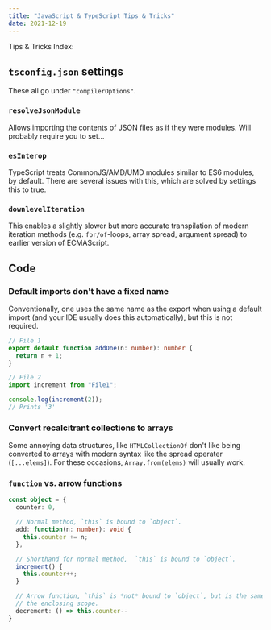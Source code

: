 ```yaml
---
title: "JavaScript & TypeScript Tips & Tricks"
date: 2021-12-19
---
```


Tips & Tricks Index:

<!-- - [HTML & CSS]({{ @("HTML CSS Tips & Tricks.md", collections.all) }})
- [JS & TS]({{ @("JavaScript TypeScript Tips & Tricks.md", collections.all) }}) -->

## `tsconfig.json` settings

These all go under `"compilerOptions"`.

### `resolveJsonModule`

Allows importing the contents of JSON files as if they were modules. Will probably require you to set...

### `esInterop`

TypeScript treats CommonJS/AMD/UMD modules similar to ES6 modules, by default. There are several issues with this, which are solved by settings this to true.

### `downlevelIteration`

This enables a slightly slower but more accurate transpilation of modern iteration methods (e.g. `for/of`-loops, array spread, argument spread) to earlier version of ECMAScript.

## Code

### Default imports don't have a fixed name

Conventionally, one uses the same name as the export when using a default import (and your IDE usually does this automatically), but this is not required.

```ts
// File 1
export default function addOne(n: number): number {
  return n + 1;
}

// File 2
import increment from "File1";

console.log(increment(2));
// Prints '3'
```

### Convert recalcitrant collections to arrays

Some annoying data structures, like `HTMLCollectionOf` don't like being converted to arrays with modern syntax like the spread operater (`[...elems]`). For these occasions, `Array.from(elems)` will usually work.

### `function` vs. arrow functions

```ts
const object = {
  counter: 0,

  // Normal method, `this` is bound to `object`.
  add: function(n: number): void {
    this.counter += n;
  },

  // Shorthand for normal method,  `this` is bound to `object`.
  increment() {
    this.counter++;
  }

  // Arrow function, `this` is *not* bound to `object`, but is the same as in
  // the enclosing scope.
  decrement: () => this.counter--
}
```
